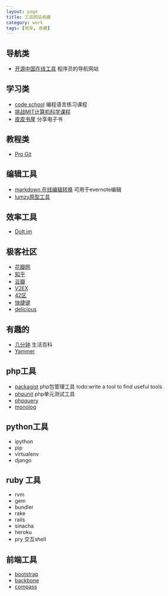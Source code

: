 ```yaml
---
layout: page
title: 工具网站收藏
category: work
tags: [效率, 收藏]
---
```


导航类
-----
* [开源中国在线工具](http://www.ostools.net/) 程序员的导航网站

学习类
-----
* [code school](http://www.codeschool.com/courses) 编程语言练习课程
* [挑战MIT计算机科学课程](http://article.yeeyan.org/view/212952/334600)
* [皮皮书屋](http://www.ppurl.com/login/) 分享电子书

教程类
-----
* [Pro Git](http://yunsim.com/)
  
编辑工具
-----
* [markdown 在线编辑转换](http://dillinger.io/) 可用于evernote编辑
* [lumzy原型工具](http://lumzy.com/app/)
  
效率工具  
-----
* [DoIt.im](http://i.doit.im)

极客社区
-----
* [花瓣网](http://huaban.com)
* [知乎](http://zhihu.com)
* [豆瓣](http://douban.com)
* [V2EX](http://www.v2ex.com)
* [42区](http://42qu.com)
* [快捷键](https://www.shortcutfoo.com/app) 
* [delicious](http://delicious.com)
  
有趣的
-----
* [几分钟](http://www.jifenzhong.com/) 生活百科
* [Yammer](团队微博)

php工具
------
* [packagist](https://packagist.org/explore/popular) php包管理工具 todo:write a tool to find useful tools
* [phpunit](http://phpunit.com) php单元测试工具
* [phpquery]()
* [monolog]()
  
python工具
------
* ipython
* pip
* virtualenv 
* django

ruby 工具
------
* rvm
* gem
* bundler
* rake
* rails
* sinacha
* heroku
* pry 交互shell


前端工具
-----
* [bootstrap]()
* [backbone]()
* [compass]()
